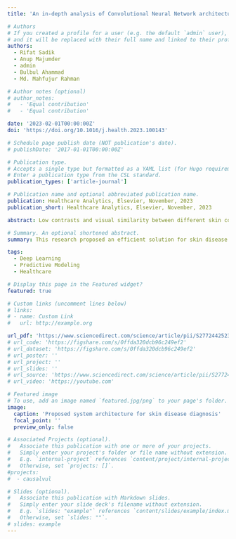 ```yaml
---
title: 'An in-depth analysis of Convolutional Neural Network architectures with transfer learning for skin disease diagnosis'

# Authors
# If you created a profile for a user (e.g. the default `admin` user), write the username (folder name) here
# and it will be replaced with their full name and linked to their profile.
authors:
  - Rifat Sadik
  - Anup Majumder
  - admin
  - Bulbul Ahammad
  - Md. Mahfujur Rahman

# Author notes (optional)
# author_notes:
#   - 'Equal contribution'
#   - 'Equal contribution'

date: '2023-02-01T00:00:00Z'
doi: 'https://doi.org/10.1016/j.health.2023.100143'

# Schedule page publish date (NOT publication's date).
# publishDate: '2017-01-01T00:00:00Z'

# Publication type.
# Accepts a single type but formatted as a YAML list (for Hugo requirements).
# Enter a publication type from the CSL standard.
publication_types: ['article-journal']

# Publication name and optional abbreviated publication name.
publication: Healthcare Analytics, Elsevier, November, 2023
publication_short: Healthcare Analytics, Elsevier, November, 2023

abstract: Low contrasts and visual similarity between different skin conditions make skin disease recognition a challenging task. Current techniques to detect and diagnose skin disease accurately require high-level professional expertise. Artificial intelligence paves the way for developing computer vision-based applications in medical imaging, like recognizing dermatological conditions. This research proposed an efficient solution for skin disease recognition by implementing Convolutional Neural Network (CNN) architectures.................. Please click pdf option to read more.

# Summary. An optional shortened abstract.
summary: This research proposed an efficient solution for skin disease recognition by implementing CNN architectures. Here, MobileNet achieved a classification accuracy of 96.00%, and the Xception model reached 97.00% classification accuracy with transfer learning and augmentation.

tags:
  - Deep Learning
  - Predictive Modeling
  - Healthcare

# Display this page in the Featured widget?
featured: true

# Custom links (uncomment lines below)
# links:
# - name: Custom Link
#   url: http://example.org

url_pdf: 'https://www.sciencedirect.com/science/article/pii/S2772442523000102'
# url_code: 'https://figshare.com/s/0ffda320dcb96c249ef2'
# url_dataset: 'https://figshare.com/s/0ffda320dcb96c249ef2'
# url_poster: ''
# url_project: ''
# url_slides: ''
# url_source: 'https://www.sciencedirect.com/science/article/pii/S2772442523000102'
# url_video: 'https://youtube.com'

# Featured image
# To use, add an image named `featured.jpg/png` to your page's folder.
image:
  caption: 'Proposed system architecture for skin disease diagnosis'
  focal_point: ''
  preview_only: false

# Associated Projects (optional).
#   Associate this publication with one or more of your projects.
#   Simply enter your project's folder or file name without extension.
#   E.g. `internal-project` references `content/project/internal-project/index.md`.
#   Otherwise, set `projects: []`.
#projects:
#  - causalvul

# Slides (optional).
#   Associate this publication with Markdown slides.
#   Simply enter your slide deck's filename without extension.
#   E.g. `slides: "example"` references `content/slides/example/index.md`.
#   Otherwise, set `slides: ""`.
# slides: example
---
```


<!-- {{% callout note %}}
Click the _Cite_ button above to demo the feature to enable visitors to import publication metadata into their reference management software.
{{% /callout %}}

{{% callout note %}}
Create your slides in Markdown - click the _Slides_ button to check out the example.
{{% /callout %}}

Add the publication's **full text** or **supplementary notes** here. You can use rich formatting such as including [code, math, and images](https://wowchemy.com/docs/content/writing-markdown-latex/). -->
